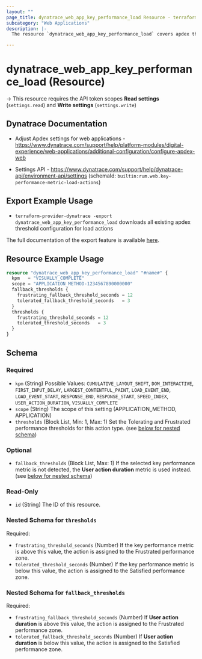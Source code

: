 ```yaml
---
layout: ""
page_title: dynatrace_web_app_key_performance_load Resource - terraform-provider-dynatrace"
subcategory: "Web Applications"
description: |-
  The resource `dynatrace_web_app_key_performance_load` covers apdex threshold configuration for load actions

---
```


# dynatrace_web_app_key_performance_load (Resource)

-> This resource requires the API token scopes **Read settings** (`settings.read`) and **Write settings** (`settings.write`)

## Dynatrace Documentation

- Adjust Apdex settings for web applications - https://www.dynatrace.com/support/help/platform-modules/digital-experience/web-applications/additional-configuration/configure-apdex-web

- Settings API - https://www.dynatrace.com/support/help/dynatrace-api/environment-api/settings (schemaId: `builtin:rum.web.key-performance-metric-load-actions`)

## Export Example Usage

- `terraform-provider-dynatrace -export dynatrace_web_app_key_performance_load` downloads all existing apdex threshold configuration for load actions

The full documentation of the export feature is available [here](https://registry.terraform.io/providers/dynatrace-oss/dynatrace/latest/docs/guides/export-v2).

## Resource Example Usage

```terraform
resource "dynatrace_web_app_key_performance_load" "#name#" {
  kpm   = "VISUALLY_COMPLETE"
  scope = "APPLICATION_METHOD-1234567890000000"
  fallback_thresholds {
    frustrating_fallback_threshold_seconds = 12
    tolerated_fallback_threshold_seconds   = 3
  }
  thresholds {
    frustrating_threshold_seconds = 12
    tolerated_threshold_seconds   = 3
  }
}
```

<!-- schema generated by tfplugindocs -->
## Schema

### Required

- `kpm` (String) Possible Values: `CUMULATIVE_LAYOUT_SHIFT`, `DOM_INTERACTIVE`, `FIRST_INPUT_DELAY`, `LARGEST_CONTENTFUL_PAINT`, `LOAD_EVENT_END`, `LOAD_EVENT_START`, `RESPONSE_END`, `RESPONSE_START`, `SPEED_INDEX`, `USER_ACTION_DURATION`, `VISUALLY_COMPLETE`
- `scope` (String) The scope of this setting (APPLICATION_METHOD, APPLICATION)
- `thresholds` (Block List, Min: 1, Max: 1) Set the Tolerating and Frustrated performance thresholds for this action type. (see [below for nested schema](#nestedblock--thresholds))

### Optional

- `fallback_thresholds` (Block List, Max: 1) If the selected key performance metric is not detected, the **User action duration** metric is used instead. (see [below for nested schema](#nestedblock--fallback_thresholds))

### Read-Only

- `id` (String) The ID of this resource.

<a id="nestedblock--thresholds"></a>
### Nested Schema for `thresholds`

Required:

- `frustrating_threshold_seconds` (Number) If the key performance metric is above this value, the action is assigned to the Frustrated performance zone.
- `tolerated_threshold_seconds` (Number) If the key performance metric is below this value, the action is assigned to the Satisfied performance zone.


<a id="nestedblock--fallback_thresholds"></a>
### Nested Schema for `fallback_thresholds`

Required:

- `frustrating_fallback_threshold_seconds` (Number) If **User action duration** is above this value, the action is assigned to the Frustrated performance zone.
- `tolerated_fallback_threshold_seconds` (Number) If **User action duration** is below this value, the action is assigned to the Satisfied performance zone.
 